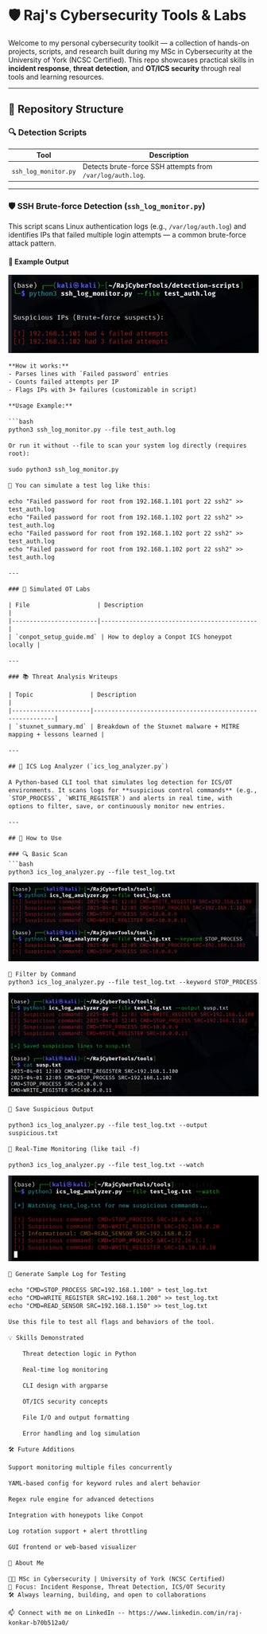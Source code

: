 # 🛡️ Raj's Cybersecurity Tools & Labs

Welcome to my personal cybersecurity toolkit — a collection of hands-on projects, scripts, and research built during my MSc in Cybersecurity at the University of York (NCSC Certified). This repo showcases practical skills in **incident response**, **threat detection**, and **OT/ICS security** through real tools and learning resources.

---

## 📁 Repository Structure

### 🔍 Detection Scripts

| Tool                  | Description                                                    |
|-----------------------|----------------------------------------------------------------|
| `ssh_log_monitor.py` | Detects brute-force SSH attempts from `/var/log/auth.log`.     |

---

### 🛡️ SSH Brute-force Detection (`ssh_log_monitor.py`)

This script scans Linux authentication logs (e.g., `/var/log/auth.log`) and identifies IPs that failed multiple login attempts — a common brute-force attack pattern.

#### 📸 Example Output

![SSH Log Monitor Demo](ssh_log_monitor_demo.png)
```
**How it works:**
- Parses lines with `Failed password` entries
- Counts failed attempts per IP
- Flags IPs with 3+ failures (customizable in script)

**Usage Example:**

```bash
python3 ssh_log_monitor.py --file test_auth.log

Or run it without --file to scan your system log directly (requires root):

sudo python3 ssh_log_monitor.py

🧪 You can simulate a test log like this:

echo "Failed password for root from 192.168.1.101 port 22 ssh2" >> test_auth.log
echo "Failed password for root from 192.168.1.102 port 22 ssh2" >> test_auth.log
echo "Failed password for root from 192.168.1.102 port 22 ssh2" >> test_auth.log
echo "Failed password for root from 192.168.1.102 port 22 ssh2" >> test_auth.log

---

### 🧪 Simulated OT Labs

| File                   | Description                                |
|------------------------|--------------------------------------------|
| `conpot_setup_guide.md` | How to deploy a Conpot ICS honeypot locally |

---

### 📚 Threat Analysis Writeups

| Topic                | Description                                               |
|----------------------|-----------------------------------------------------------|
| `stuxnet_summary.md` | Breakdown of the Stuxnet malware + MITRE mapping + lessons learned |

---

## 🔧 ICS Log Analyzer (`ics_log_analyzer.py`)

A Python-based CLI tool that simulates log detection for ICS/OT environments. It scans logs for **suspicious control commands** (e.g., `STOP_PROCESS`, `WRITE_REGISTER`) and alerts in real time, with options to filter, save, or continuously monitor new entries.

---

## 🚀 How to Use

### 🔍 Basic Scan
```bash
python3 ics_log_analyzer.py --file test_log.txt
```
![Basic scan example](basic_scan.png)

```
🎯 Filter by Command
python3 ics_log_analyzer.py --file test_log.txt --keyword STOP_PROCESS
```
![Filtered output with --keyword](filter_output.png)

```
📁 Save Suspicious Output

python3 ics_log_analyzer.py --file test_log.txt --output suspicious.txt

🔁 Real-Time Monitoring (like tail -f)

python3 ics_log_analyzer.py --file test_log.txt --watch
```
![Real-time monitoring with color-coded alerts](color_scheme_demo.png)
```
🧪 Generate Sample Log for Testing

echo "CMD=STOP_PROCESS SRC=192.168.1.100" > test_log.txt
echo "CMD=WRITE_REGISTER SRC=192.168.1.200" >> test_log.txt
echo "CMD=READ_SENSOR SRC=192.168.1.150" >> test_log.txt

Use this file to test all flags and behaviors of the tool.

💡 Skills Demonstrated

    Threat detection logic in Python

    Real-time log monitoring

    CLI design with argparse

    OT/ICS security concepts

    File I/O and output formatting

    Error handling and log simulation

🛠️ Future Additions

Support monitoring multiple files concurrently

YAML-based config for keyword rules and alert behavior

Regex rule engine for advanced detections

Integration with honeypots like Conpot

Log rotation support + alert throttling

GUI frontend or web-based visualizer

👋 About Me

👨‍💻 MSc in Cybersecurity | University of York (NCSC Certified)
🔐 Focus: Incident Response, Threat Detection, ICS/OT Security
🛠️ Always learning, building, and open to collaborations

📫 Connect with me on LinkedIn -- https://www.linkedin.com/in/raj-konkar-b70b512a0/
